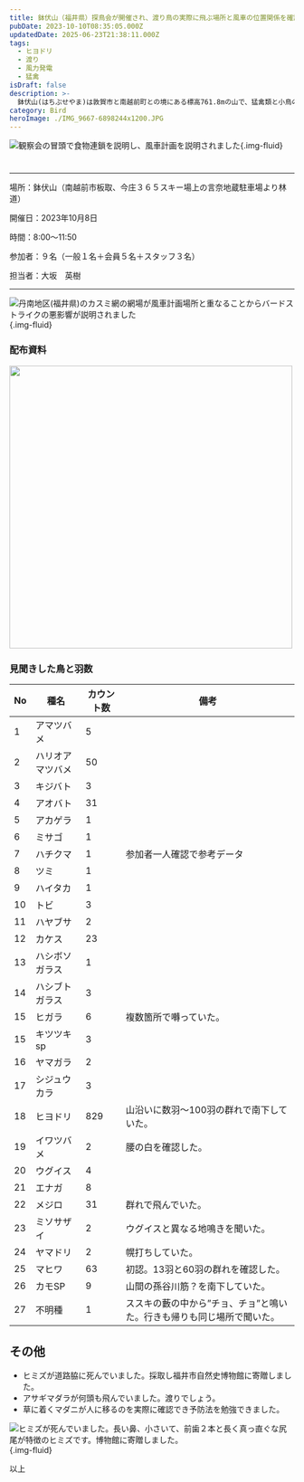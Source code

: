 ```yaml
---
title: 鉢伏山（福井県）探鳥会が開催され、渡り鳥の実際に飛ぶ場所と風車の位置関係を確認でき風発の悪影響を体感できた会となりました
pubDate: 2023-10-10T08:35:05.000Z
updatedDate: 2025-06-23T21:38:11.000Z
tags:
  - ヒヨドリ
  - 渡り
  - 風力発電
  - 猛禽
isDraft: false
description: >-
  鉢伏山(はちぶせやま)は敦賀市と南越前町との境にある標高761.8mの山で、猛禽類と小鳥の秋の渡りを見る探鳥会でした。ヒヨドリ829羽、ハリオアマツバメ50羽、アオバト31羽、メジロ31羽、カケス23羽、カモSPなどが山塊上空を飛んでいました。当地は日本最大級の風車が８０基建つ計画があり、渡り鳥の飛行ルートと風車の計画地が重なることから、その影響の大きさを実感し、鉢伏山の自然を満喫する機会となりました。
category: Bird
heroImage: ./IMG_9667-6898244x1200.JPG
---
```




![観察会の冒頭で食物連鎖を説明し、風車計画を説明されました](https://object-storage.tyo2.conoha.io/v1/nc_2520d9a1_blog-astro-assets/blog-astro-assets/IMG_9667-6898244x1200.JPG){.img-fluid}

# 

---

場所：鉢伏山（南越前市板取、今庄３６５スキー場上の言奈地蔵駐車場より林道）

開催日：2023年10月8日

時間：8:00〜11:50

参加者：９名（一般１名＋会員５名＋スタッフ３名）

担当者：大坂　英樹

---





![丹南地区(福井県)のカスミ網の網場が風車計画場所と重なることからバードストライクの悪影響が説明されました](https://object-storage.tyo2.conoha.io/v1/nc_2520d9a1_blog-astro-assets/blog-astro-assets/IMG_9672x1200.JPG){.img-fluid}





### 配布資料

<a href="/data/blog_contents/posts/4363FA5BA02040BBAA417794F5D949B8/231008_鉢伏山探鳥会参考資料.pdf">

<img src="./配布資料_imagex1200.png" width="500px;" class="d-block mx-auto"></img>


</a>








### 見聞きした鳥と羽数

| No   | 種名             | カウント数 | 備考                                                         |
| ---- | ---------------- | ---------- | ------------------------------------------------------------ |
| 1    | アマツバメ       | 5          |                                                              |
| 2    | ハリオアマツバメ | 50         |                                                              |
| 3    | キジバト         | 3          |                                                              |
| 4    | アオバト         | 31         |                                                              |
| 5    | アカゲラ         | 1          |                                                              |
| 6    | ミサゴ           | 1          |                                                              |
| 7    | ハチクマ         | 1          | 参加者一人確認で参考データ                                   |
| 8    | ツミ             | 1          |                                                              |
| 9    | ハイタカ         | 1          |                                                              |
| 10   | トビ             | 3          |                                                              |
| 11   | ハヤブサ         | 2          |                                                              |
| 12   | カケス           | 23         |                                                              |
| 13   | ハシボソガラス   | 1          |                                                              |
| 14   | ハシブトガラス   | 3          |                                                              |
| 15   | ヒガラ           | 6          | 複数箇所で囀っていた。                                       |
| 15   | キツツキsp       | 3          |                                                              |
| 16   | ヤマガラ         | 2          |                                                              |
| 17   | シジュウカラ     | 3          |                                                              |
| 18   | ヒヨドリ         | 829        | 山沿いに数羽〜100羽の群れで南下していた。                    |
| 19   | イワツバメ       | 2          | 腰の白を確認した。                                           |
| 20   | ウグイス         | 4          |                                                              |
| 21   | エナガ           | 8          |                                                              |
| 22   | メジロ           | 31         | 群れで飛んでいた。                                           |
| 23   | ミソサザイ       | 2          | ウグイスと異なる地鳴きを聞いた。                             |
| 24   | ヤマドリ         | 2          | 幌打ちしていた。                                             |
| 25   | マヒワ           | 63         | 初認。13羽と60羽の群れを確認した。                           |
| 26   | カモSP           | 9          | 山間の孫谷川筋？を南下していた。                             |
| 27   | 不明種           | 1          | ススキの藪の中から”チョ、チョ”と鳴いた。行きも帰りも同じ場所で聞いた。 |



## その他

- ヒミズが道路脇に死んでいました。採取し福井市自然史博物館に寄贈しました。
- アサギマダラが何頭も飛んでいました。渡りでしょう。
- 草に着くマダニが人に移るのを実際に確認でき予防法を勉強できました。







![ヒミズが死んでいました。長い鼻、小さいて、前歯２本と長く真っ直ぐな尻尾が特徴のヒミズです。博物館に寄贈しました。](https://object-storage.tyo2.conoha.io/v1/nc_2520d9a1_blog-astro-assets/blog-astro-assets/IMG_9674x1200.JPG){.img-fluid}





以上
